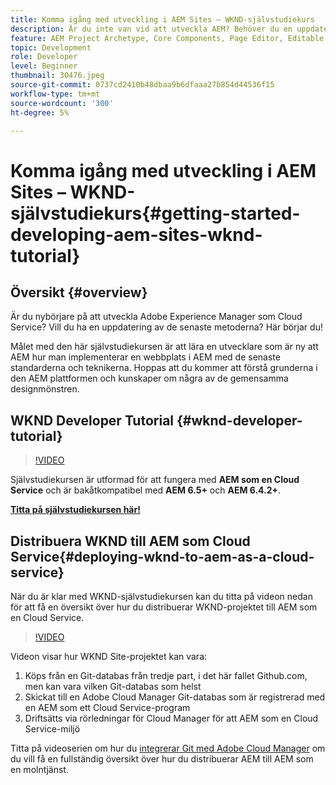 ```yaml
---
title: Komma igång med utveckling i AEM Sites – WKND-självstudiekurs
description: Är du inte van vid att utveckla AEM? Behöver du en uppdatering av bästa praxis? Här börjar du! Målet med den här självstudiekursen är att lära en utvecklare som är ny att AEM hur man implementerar en webbplats i AEM med de senaste standarderna och teknikerna.
feature: AEM Project Archetype, Core Components, Page Editor, Editable Templates
topic: Development
role: Developer
level: Beginner
thumbnail: 30476.jpeg
source-git-commit: 0737cd2410b48dbaa9b6dfaaa27b854d44536f15
workflow-type: tm+mt
source-wordcount: '300'
ht-degree: 5%

---
```



# Komma igång med utveckling i AEM Sites – WKND-självstudiekurs{#getting-started-developing-aem-sites-wknd-tutorial}

## Översikt {#overview}

Är du nybörjare på att utveckla Adobe Experience Manager som Cloud Service? Vill du ha en uppdatering av de senaste metoderna? Här börjar du!

Målet med den här självstudiekursen är att lära en utvecklare som är ny att AEM hur man implementerar en webbplats i AEM med de senaste standarderna och teknikerna. Hoppas att du kommer att förstå grunderna i den AEM plattformen och kunskaper om några av de gemensamma designmönstren.

## WKND Developer Tutorial {#wknd-developer-tutorial}

>[!VIDEO](https://video.tv.adobe.com/v/30476?quality=12&learn=on)

Självstudiekursen är utformad för att fungera med **AEM som en Cloud Service** och är bakåtkompatibel med **AEM 6.5+** och **AEM 6.4.2+**.

**[Titta på självstudiekursen här!](https://experienceleague.adobe.com/docs/experience-manager-learn/getting-started-wknd-tutorial-develop/overview.html)**

## Distribuera WKND till AEM som Cloud Service{#deploying-wknd-to-aem-as-a-cloud-service}

När du är klar med WKND-självstudiekursen kan du titta på videon nedan för att få en översikt över hur du distribuerar WKND-projektet till AEM som en Cloud Service.

>[!VIDEO](https://video.tv.adobe.com/v/30191?quality=12&learn=on)

Videon visar hur WKND Site-projektet kan vara:

1. Köps från en Git-databas från tredje part, i det här fallet Github.com, men kan vara vilken Git-databas som helst
2. Skickat till en Adobe Cloud Manager Git-databas som är registrerad med en AEM som ett Cloud Service-program
3. Driftsätts via rörledningar för Cloud Manager för att AEM som en Cloud Service-miljö

Titta på videoserien om hur du [integrerar Git med Adobe Cloud Manager](https://docs.adobe.com/content/help/en/experience-manager-cloud-manager/using/managing-code/setup-cloud-manager-git-integration.html) om du vill få en fullständig översikt över hur du distribuerar AEM till AEM som en molntjänst.
